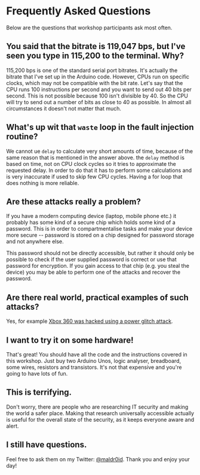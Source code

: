 # Frequently Asked Questions
Below are the questions that workshop participants ask most often.
## You said that the bitrate is 119,047 bps, but I've seen you type in 115,200 to the terminal. Why?
115,200 bps is one of the standard serial port bitrates. It's actually the bitrate that I've set up in the Arduino code. However, CPUs run on specific clocks, which may not be compatible with the bit rate. Let's say that the CPU runs 100 instructions per second and you want to send out 40 bits per second. This is not possible because 100 isn't divisible by 40. So the CPU will try to send out a number of bits as close to 40 as possible. In almost all circumstances it doesn't not matter that much.

## What's up wit that `waste` loop in the fault injection routine?
We cannot ue `delay` to calculate very short amounts of time, because of the same reason that is mentioned in the answer above. the `delay` method is based on time, not on CPU clock cycles so it tries to approximate the requested delay. In order to do that it has to perform some calculations and is very inaccurate if used to skip few CPU cycles. Having a for loop that does nothing is more reliable.

## Are these attacks really a problem?
If you have a modern computing device (laptop, mobile phone etc.) it probably has some kind of a secure chip which holds some kind of a password. This is in order to compartmentalise tasks and make your device more secure -- password is stored on a chip designed for password storage and not anywhere else.

This password should not be directly accessible, but rather it should only be possible to check if the user supplied password is correct or use that password for encryption. If you gain access to that chip (e.g. you steal the device) you may be able to perform one of the attacks and recover the password.

## Are there real world, practical examples of such attacks?
Yes, for example [Xbox 360 was hacked using a power glitch attack](http://www.logic-sunrise.com/news-341321-the-reset-glitch-hack-a-new-exploit-on-xbox-360-en.html).

## I want to try it on some hardware!
That's great! You should have all the code and the instructions covered in this workshop. Just buy two Arduino Unos, logic analyser, breadboard, some wires, resistors and transistors. It's not that expensive and you're going to have lots of fun.

## This is terrifying.
Don't worry, there are people who are researching IT security and making the world a safer place. Making that research universally accessible actually is useful for the overall state of the security, as it keeps everyone aware and alert.

## I still have questions.
Feel free to ask them on my Twitter: [@maldr0id](http://twitter.com/maldr0id). Thank you and enjoy your day!
